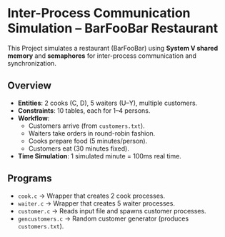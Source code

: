 # Inter-Process Communication Simulation – BarFooBar Restaurant
  
This Project simulates a restaurant (BarFooBar) using **System V shared memory** and **semaphores** for inter-process communication and synchronization.

## Overview
- **Entities**: 2 cooks (C, D), 5 waiters (U–Y), multiple customers.
- **Constraints**: 10 tables, each for 1–4 persons.
- **Workflow**:
  - Customers arrive (from `customers.txt`).
  - Waiters take orders in round-robin fashion.
  - Cooks prepare food (5 minutes/person).
  - Customers eat (30 minutes fixed).
- **Time Simulation**: 1 simulated minute = 100ms real time.

## Programs
- `cook.c` → Wrapper that creates 2 cook processes.
- `waiter.c` → Wrapper that creates 5 waiter processes.
- `customer.c` → Reads input file and spawns customer processes.
- `gencustomers.c` → Random customer generator (produces `customers.txt`).
